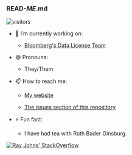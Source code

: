 ### READ-_ME_.md

<!--
**lorarjohns/lorarjohns** is a ✨ _special_ ✨ repository because its `README.md` (this file) appears on your GitHub profile.
-->


![visitors](https://visitor-badge.glitch.me/badge?page_id=lorarjohns.lorarjohns)


<!-- [![Ray's github stats](https://github-readme-stats.vercel.app/api?username=lorarjohns)]() -->


- 🔭 I’m currently working on:

  - [Bloomberg's Data License Team](https://www.bloomberg.com/professional/product/data-license/)
  
- 😄 Pronouns:
  
  - They/Them
  
- 📫 How to reach me:

  - [My website](https://www.espritdecorpus.com)
  
  - [The issues section of this repository](https://github.com/lorarjohns/lorarjohns/issues)

- ⚡ Fun fact:
  
  - I have had tea with Ruth Bader Ginsburg.

[![Ray Johns' StackOverflow](https://github-readme-stackoverflow.vercel.app/?userID=11500447)](https://stackoverflow.com/users/11500447/ray-johns)
